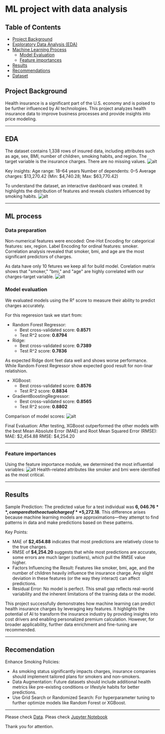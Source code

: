 # ML project with data analysis

## Table of Contents
- [Project Background](#project-background)
- [Exploratory Data Analysis (EDA)](#exploratory-data-analysis-eda)
- [Machine Learning Process](#machine-learning-process)
    * [Model Evaluation](#model-evaluation)
    * [Feature importances](#feature-importances)
- [Results](#results)
- [Recommendations](#recommendations)
- [Dataset](#dataset)



## Project Background
Health insurance is a significant part of the U.S. economy and is poised to be further influenced by AI technologies. This project analyzes health insurance data to improve business processes and provide insights into price modeling.
***

## EDA
The dataset contains 1,338 rows of insured data, including attributes such as age, sex, BMI, number of children, smoking habits, and region. The target variable is the insurance charges. There are no missing values.
![alt](https://github.com/RNanko/Health-insurance-Project/blob/main/Visualizations/head(10).png)

Key insights:
Age range: 18–64 years
Number of dependents: 0–5
Average charges: $13,270.42 (Min: $4,740.28; Max: $63,770.42)

To understand the dataset, an interactive dashboard was created. It highlights the distribution of features and reveals clusters influenced by smoking habits.
![alt](https://github.com/RNanko/Health-insurance-Project/blob/main/Visualizations/Dashboard.png)
***

## ML process
### Data preparation
Non-numerical features were encoded:
One-Hot Encoding for categorical features: sex, region.
Label Encoding for ordinal features: smoker.
Correlation analysis revealed that smoker, bmi, and age are the most significant predictors of charges.

As data have only 10 fetures we keep all for build model. 
Corelation matrix shows that "smoker," "bmi," and "age" are highly correlated with our charges-target variable.
![alt](https://github.com/RNanko/Health-insurance-Project/blob/main/Visualizations/Data%20corelation.png)

### Model evaluation 

We evaluated models using the R² score to measure their ability to predict charges accurately.

For this regeresion task we start from:
* Random Forest Regressor:
    - Best cross-validated score: **0.8571**
    - Test R^2 score: **0.8794**
* Ridge:
    - Best cross-validated score: **0.7389**
    - Test R^2 score: **0.7836**

As expected Ridge dont feet data well and shows worse performance. While Random Forest Regressor show expected good result for non-linar relatishion.

* XGBoost:
  - Best cross-validated score: **0.8576**
  - Test R^2 score: **0.8834**
* GradientBoostingRegressor:
  - Best cross-validated score: **0.8565**
  - Test R^2 score: **0.8802**

Comparison of model scores:
![alt](https://github.com/RNanko/Health-insurance-Project/blob/main/Visualizations/Model%20Scores%20Comparison.png)

Final Evaluation:
After testing, XGBoost outperformed the other models with the best Mean Absolute Error (MAE) and Root Mean Squared Error (RMSE):
MAE: $2,454.88
RMSE: $4,254.20
***

### Feature importances 

Using the feature importance module, we determined the most influential variables:
![alt](https://github.com/RNanko/Health-insurance-Project/blob/main/Visualizations/Most%20important%20feature.png)
Health-related attributes like smoker and bmi were identified as the most critical.
***

## Results
Sample Prediction:
The predicted value for a test individual was **$6,046.76**, compared to the actual charge of **$5,272.18**. 
This difference arises because machine learning models are approximations—they attempt to find patterns in data and make predictions based on these patterns.

Key Points:
* MAE of **$2,454.88** indicates that most predictions are relatively close to the true charges.
* RMSE of **$4,254.20** suggests that while most predictions are accurate, some errors are much larger (outliers), which pull the RMSE value higher.
* Factors Influencing the Result: Features like smoker, bmi, age, and the number of children heavily influence the insurance charge. Any slight deviation in these features (or the way they interact) can affect predictions.
* Residual Error: No model is perfect. This small gap reflects real-world variability and the inherent limitations of the training data or the model.

This project successfully demonstrates how machine learning can predict health insurance charges by leveraging key features. It highlights the potential of AI to transform the insurance industry by providing insights into cost drivers and enabling personalized premium calculation. However, for broader applicability, further data enrichment and fine-tuning are recommended.
***

## Recomendation

Enhance Smoking Policies: 
* As smoking status significantly impacts charges, insurance companies should implement tailored plans for smokers and non-smokers.
* Data Augmentation: Future datasets should include additional health metrics like pre-existing conditions or lifestyle habits for better predictions.
* Use Grid Search or Randomized Search: For hyperparameter tuning to further optimize models like Random Forest or XGBoost.
***

Please check [Data](https://www.kaggle.com/datasets/teertha/ushealthinsurancedataset/data).
Pleas check [Jupyter Notebook](https://github.com/RNanko/Health-insurance-Project/blob/main/Health%20Insurance%20project.ipynb)

Thank you for attention.
